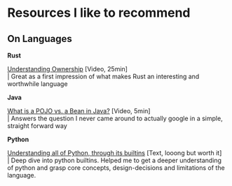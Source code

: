 # Resources I like to recommend

## On Languages

**Rust**

[Understanding Ownership](https://www.youtube.com/watch?v=VFIOSWy93H0) [Video, 25min]  
| Great as a first impression of what makes Rust an interesting and worthwhile language

**Java**

[What is a POJO vs. a Bean in Java?](https://www.youtube.com/watch?v=oqPiEc2zNb0) [Video, 5min]  
| Answers the question I never came around to actually google in a simple, straight forward way

**Python**

[Understanding all of Python, through its builtins](https://sadh.life/post/builtins/) [Text, looong but worth it]  
| Deep dive into python builtins. Helped me to get a deeper understanding of python and grasp core concepts, design-decisions and limitations of the language.